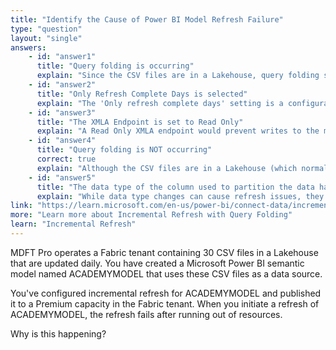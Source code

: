 ```yaml
---
title: "Identify the Cause of Power BI Model Refresh Failure"
type: "question"
layout: "single"
answers:
    - id: "answer1"
      title: "Query folding is occurring"
      explain: "Since the CSV files are in a Lakehouse, query folding should be occurring. The Lakehouse provides a SQL layer that enables Power BI to push transformations to the source, reducing memory usage. If query folding was working, it would not cause resource exhaustion."
    - id: "answer2"
      title: "Only Refresh Complete Days is selected"
      explain: "The 'Only refresh complete days' setting is a configuration option that ensures data consistency. It would not cause a refresh to fail due to resource exhaustion."
    - id: "answer3"
      title: "The XMLA Endpoint is set to Read Only"
      explain: "A Read Only XMLA endpoint would prevent writes to the model but would not cause a refresh to fail due to resource constraints. It would simply fail with a permissions error."
    - id: "answer4"
      title: "Query folding is NOT occurring"
      correct: true
      explain: "Although the CSV files are in a Lakehouse (which normally enables query folding), if query folding is not occurring, Power BI must import all raw data into memory before performing any transformations. With 30 daily-updated CSV files, this can lead to resource exhaustion during refresh."
    - id: "answer5"
      title: "The data type of the column used to partition the data has changed"
      explain: "While data type changes can cause refresh issues, they typically result in specific error messages rather than resource exhaustion."
link: "https://learn.microsoft.com/en-us/power-bi/connect-data/incremental-refresh-overview#query-folding"
more: "Learn more about Incremental Refresh with Query Folding"
learn: "Incremental Refresh"
---
```


MDFT Pro operates a Fabric tenant containing 30 CSV files in a Lakehouse that are updated daily. You have created a Microsoft Power BI semantic model named ACADEMYMODEL that uses these CSV files as a data source. 

You've configured incremental refresh for ACADEMYMODEL and published it to a Premium capacity in the Fabric tenant. When you initiate a refresh of ACADEMYMODEL, the refresh fails after running out of resources.

Why is this happening?